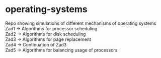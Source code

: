 # operating-systems
Repo showing simulations of different mechanisms of operating systems<br />
Zad1 -> Algorithms for processor scheduling<br />
Zad2 -> Algorithms for disk scheduling<br />
Zad3 -> Algorithms for page replacement<br />
Zad4 -> Continuation of Zad3<br />
Zad5 -> Algorithms for balancing usage of processors
